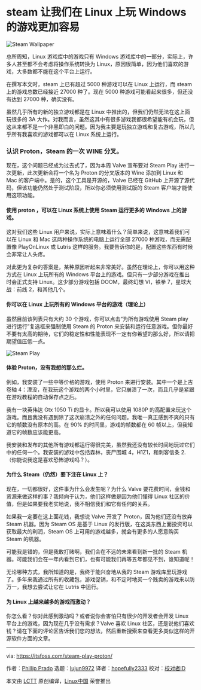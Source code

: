 
steam 让我们在 Linux 上玩 Windows 的游戏更加容易
======
![Steam Wallpaper][1]

总所周知，Linux 游戏库中的游戏只有 Windows 游戏库中的一部分，实际上，许多人甚至都不会考虑将操作系统转换为 Linux，原因很简单，因为他们喜欢的游戏，大多数都不能在这个平台上运行。

在撰写本文时，steam 上已有超过 5000 种游戏可以在 Linux 上运行，而 steam 上的游戏总数已经接近 27000 种了。现在 5000 种游戏可能看起来很多，但还没有达到 27000 种，确实没有。

虽然几乎所有的新的独立游戏都是在 Linux 中推出的，但我们仍然无法在这上面玩很多的 3A 大作。对我而言，虽然这其中有很多游戏我都很希望能有机会玩，但这从来都不是一个非黑即白的问题。因为我主要是玩独立游戏和复古游戏，所以几乎所有我喜欢的游戏都可以在 Linux 系统上运行。

### 认识 Proton，Steam 的一次 WINE 分叉。

现在，这个问题已经成为过去式了，因为本周 Valve 宣布要对 Steam Play 进行一次更新，此次更新会将一个名为 Proton 的分叉版本的 Wine 添加到 Linux 和 Mac 的客户端中。是的，这个工具是开源的，Valve 已经在 GitHub 上开源了源代码，但该功能仍然处于测试阶段，所以你必须使用测试版的 Steam 客户端才能使用这项功能。

#### 使用 proton ，可以在 Linux 系统上使用 Steam 运行更多的 Windows 上的游戏。

这对我们这些 Linux 用户来说，实际上意味着什么？简单来说，这意味着我们可以在 Linux 和 Mac 这两种操作系统的电脑上运行全部 27000 种游戏，而无需配置像 PlayOnLinux 或 Lutris 这样的服务。我要告诉你的是，配置这些东西有时候会非常让人头疼。

对此更为复杂的答案是，某种原因听起来非常美好。虽然在理论上，你可以用这种方式在 Linux 上玩所有的 Windows 平台上的游戏。但只有一少部分游戏在推出时会正式支持 Linux。这少部分游戏包括 DOOM，最终幻想 VI，铁拳 7，星球大战：前线 2，和其他几个。

#### 你可以在 Linux 上玩所有的 Windows 平台的游戏（理论上）

虽然目前该列表只有大约 30 个游戏，你可以点击“为所有游戏使用 Steam play 进行运行”复选框来强制使用 Steam 的 Proton 来安装和运行任意游戏。但你最好不要有太高的期待，它们的稳定性和性能表现不一定有你希望的那么好，所以请把期望值压低一点。

![Steam Play][10]

#### 体验 Proton，没有我想的那么烂。

例如，我安装了一些中等价格的游戏，使用 Proton 来进行安装。其中一个是上古卷轴 4：湮没，在我玩这个游戏的两个小时里，它只崩溃了一次，而且几乎是紧跟在游戏教程的自动保存点之后。

我有一块英伟达 Gtx 1050 Ti 的显卡。所以我可以使用 1080P 的高配置来玩这个游戏。而且我没有遇到除了这次崩溃之外的任何问题。我唯一真正感到不爽的只有它的帧数没有原本的高。在 90% 的时间里，游戏的帧数都在 60 帧以上，但我知道它的帧数应该能更高。

我安装和发布的其他所有游戏都运行得很完美，虽然我还没有较长时间地玩过它们中的任何一个。我安装的游戏中包括森林，丧尸围城 4，H1Z1，和刺客信条 2.（你能说我这是喜欢恐怖游戏吗？）。

#### 为什么 Steam（仍然）要下注在 Linux 上？

现在，一切都很好，这件事为什么会发生呢？为什么 Valve 要花费时间，金钱和资源来做这样的事？我倾向于认为，他们这样做是因为他们懂得 Linux 社区的价值，但是如果要我老实地说，我不相信我们和它有任何的关系。

如果我一定要在这上面花钱，我想说 Valve 开发了 Proton，因为他们还没有放弃 Steam 机器。因为 Steam OS 是基于 Linux 的发行版，在这类东西上面投资可以获取最大的利润，Steam OS 上可用的游戏越多，就会有更多的人愿意购买 Steam 的机器。

可能我是错的，但是我敢打赌啊，我们会在不远的未来看到新一批的 Steam 机器。可能我们会在一年内看到它们，也有可能我们再等五年都见不到，谁知道呢！

无论哪种方式，我所知道的是，我终于能兴奋地从我的 Steam 游戏库里玩游戏了。多年来我通过所有的收藏包，游戏促销，和不定时地买一个贱卖的游戏来以防万一，我想去尝试让它在 Lutris 中运行。

#### 为 Linux 上越来越多的游戏而激动？

你怎么看？你对此感到激动吗？或者说你会害怕只有很少的开发者会开发 Linux 平台上的游戏，因为现在几乎没有需求？Valve 喜欢 Linux 社区，还是说他们喜欢钱？请在下面的评论区告诉我们您的想法，然后重新搜索来查看更多类似这样的开源软件方面的文章。

--------------------------------------------------------------------------------

via: https://itsfoss.com/steam-play-proton/

作者：[Phillip Prado][a]
选题：[lujun9972](https://github.com/lujun9972)
译者：[hopefully2333](https://github.com/hopefully2333)
校对：[校对者ID](https://github.com/校对者ID)

本文由 [LCTT](https://github.com/LCTT/TranslateProject) 原创编译，[Linux中国](https://linux.cn/) 荣誉推出

[a]:https://itsfoss.com/author/phillip/
[1]:https://4bds6hergc-flywheel.netdna-ssl.com/wp-content/uploads/2018/08/steam-wallpaper.jpeg
[2]:https://itsfoss.com/linux-gaming-guide/
[3]:https://itsfoss.com/reasons-switch-linux-windows-xp/
[4]:https://itsfoss.com/triplea-game-review/
[5]:https://itsfoss.com/play-retro-games-linux/
[6]:https://steamcommunity.com/games/221410
[7]:https://github.com/ValveSoftware/Proton/
[8]:https://www.playonlinux.com/en/
[9]:https://lutris.net/
[10]:https://4bds6hergc-flywheel.netdna-ssl.com/wp-content/uploads/2018/08/SteamProton.jpg
[11]:https://store.steampowered.com/sale/steam_machines
[12]:https://itsfoss.com/valve-annouces-linux-based-gaming-operating-system-steamos/
